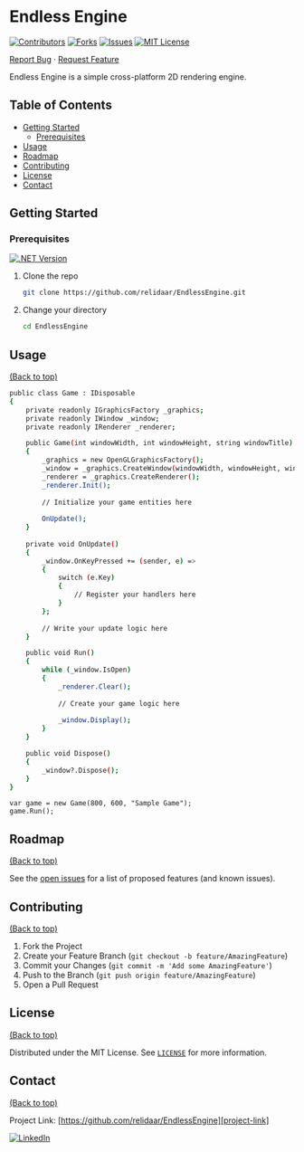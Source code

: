 ﻿# Endless Engine

[![Contributors][contributors-shield]][contributors-url]
[![Forks][forks-shield]][forks-url]
[![Issues][issues-shield]][issues-url]
[![MIT License][license-shield]][license-url]

[Report Bug][project-issues-link]
·
[Request Feature][project-issues-link]

Endless Engine is a simple cross-platform 2D rendering engine.

## Table of Contents

- [Getting Started](#getting-started)
    - [Prerequisites](#prerequisites)
- [Usage](#usage)
- [Roadmap](#roadmap)
- [Contributing](#contributing)
- [License](#license)
- [Contact](#contact)



## Getting Started

### Prerequisites

[![.NET Version][dotnet-shield]][dotnet-url]


1. Clone the repo
   ```sh
   git clone https://github.com/relidaar/EndlessEngine.git
   ```
2. Change your directory
   ```sh
   cd EndlessEngine
   ```



## Usage
[(Back to top)](#table-of-contents)

```sh
public class Game : IDisposable
{
    private readonly IGraphicsFactory _graphics;
    private readonly IWindow _window;
    private readonly IRenderer _renderer;

    public Game(int windowWidth, int windowHeight, string windowTitle)
    {
        _graphics = new OpenGLGraphicsFactory();
        _window = _graphics.CreateWindow(windowWidth, windowHeight, windowTitle, false);
        _renderer = _graphics.CreateRenderer();
        _renderer.Init();
        
        // Initialize your game entities here
            
        OnUpdate();
    }
        
    private void OnUpdate()
    {
        _window.OnKeyPressed += (sender, e) =>
        {
            switch (e.Key)
            {
                // Register your handlers here
            }
        };
    
        // Write your update logic here
    }

    public void Run()
    {
        while (_window.IsOpen)
        {
            _renderer.Clear();
                
            // Create your game logic here
                
            _window.Display();
        }
    }

    public void Dispose()
    {
        _window?.Dispose();
    }
}
```

```
var game = new Game(800, 600, "Sample Game");
game.Run();
```



## Roadmap
[(Back to top)](#table-of-contents)

See the [open issues][project-issues-link] for a list of proposed features (and known issues).



## Contributing
[(Back to top)](#table-of-contents)

1. Fork the Project
2. Create your Feature Branch (`git checkout -b feature/AmazingFeature`)
3. Commit your Changes (`git commit -m 'Add some AmazingFeature'`)
4. Push to the Branch (`git push origin feature/AmazingFeature`)
5. Open a Pull Request



## License
[(Back to top)](#table-of-contents)

Distributed under the MIT License. See  [`LICENSE`][license-url] for more information.



## Contact
[(Back to top)](#table-of-contents)

Project Link: [https://github.com/relidaar/EndlessEngine][project-link]

[![LinkedIn][linkedin-shield]][linkedin-url]



[project-link]: https://github.com/relidaar/EndlessEngine
[project-issues-link]: https://github.com/relidaar/EndlessEngine/issues

[contributors-shield]: https://img.shields.io/github/contributors/relidaar/EndlessEngine?style=for-the-badge
[contributors-url]: https://github.com/relidaar/EndlessEngine/graphs/contributors

[forks-shield]: https://img.shields.io/github/forks/relidaar/EndlessEngine?style=for-the-badge
[forks-url]: https://github.com/relidaar/EndlessEngine/network/members

[issues-shield]: https://img.shields.io/github/issues/relidaar/EndlessEngine?style=for-the-badge
[issues-url]: https://github.com/relidaar/EndlessEngine/issues

[license-shield]: https://img.shields.io/github/license/relidaar/EndlessEngine?style=for-the-badge
[license-url]: https://github.com/relidaar/EndlessEngine/blob/main/LICENSE

[linkedin-shield]: https://img.shields.io/badge/-LinkedIn-black.svg?style=for-the-badge&logo=linkedin&colorB=555
[linkedin-url]: https://www.linkedin.com/in/oleksandr-sviatetskyi-45424b143/

[dotnet-shield]: https://img.shields.io/badge/.NET_Core-2.1-brightgreen.svg?style=flat-square
[dotnet-url]: https://dotnet.microsoft.com/download/dotnet/2.1
